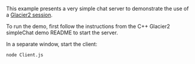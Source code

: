 This example presents a very simple chat server to demonstrate the use of a
[Glacier2 session][1].

To run the demo, first follow the instructions from the C++ Glacier2
simpleChat demo README to start the server.

In a separate window, start the client:

```
node Client.js
```

[1]: https://doc.zeroc.com/display/Ice37/Getting+Started+with+Glacier2

